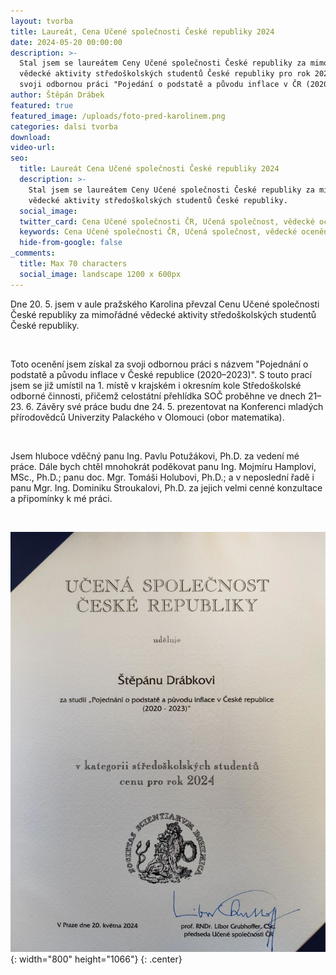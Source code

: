 ```yaml
---
layout: tvorba
title: Laureát, Cena Učené společnosti České republiky 2024
date: 2024-05-20 00:00:00
description: >-
  Stal jsem se laureátem Ceny Učené společnosti České republiky za mimořádné
  vědecké aktivity středoškolských studentů České republiky pro rok 2024 za
  svoji odbornou práci "Pojedání o podstatě a původu inflace v ČR (2020–2023)".
author: Štěpán Drábek
featured: true
featured_image: /uploads/foto-pred-karolinem.png
categories: dalsi tvorba
download:
video-url:
seo:
  title: Laureát Cena Učené společnosti České republiky 2024
  description: >-
    Stal jsem se laureátem Ceny Učené společnosti České republiky za mimořádné
    vědecké aktivity středoškolských studentů České republiky.
  social_image:
  twitter_card: Cena Učené společnosti ČR, Učená společnost, vědecké ocenění
  keywords: Cena Učené společnosti ČR, Učená společnost, vědecké ocenění
  hide-from-google: false
_comments:
  title: Max 70 characters
  social_image: landscape 1200 x 600px
---
```

Dne 20. 5. jsem v aule pražského Karolina převzal Cenu Učené společnosti České republiky za mimořádné vědecké aktivity středoškolských studentů České republiky.

&nbsp;

Toto ocenění jsem získal za svoji odbornou práci s názvem "Pojednání o podstatě a původu inflace v České republice (2020–2023)". S touto prací jsem se již umístil na 1. místě v krajském i okresním kole Středoškolské odborné činnosti, přičemž celostátní přehlídka SOČ proběhne ve dnech 21–23. 6. Závěry své práce budu dne 24. 5. prezentovat na Konferenci mladých přírodovědců Univerzity Palackého v Olomouci (obor matematika).

&nbsp;

Jsem hluboce vděčný panu Ing. Pavlu Potužákovi, Ph.D. za vedení mé práce. Dále bych chtěl mnohokrát poděkovat panu Ing. Mojmíru Hamplovi, MSc., Ph.D.; panu doc. Mgr. Tomáši Holubovi, Ph.D.; a v neposlední řadě i panu Mgr. Ing. Dominiku Stroukalovi, Ph.D. za jejich velmi cenné konzultace a připomínky k mé práci.

&nbsp;

![](/uploads/diplom-ucena-spolecnost.jpeg){: width="800" height="1066"}
{: .center}

&nbsp;

&nbsp;